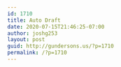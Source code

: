 ```yaml
---
id: 1710
title: Auto Draft
date: 2020-07-15T21:46:25-07:00
author: joshg253
layout: post
guid: http://gundersons.us/?p=1710
permalink: /?p=1710
---
```

